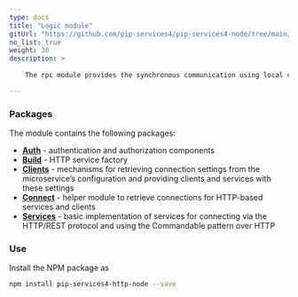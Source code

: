 ```yaml
---
type: docs
title: "Logic module"
gitUrl: "https://github.com/pip-services4/pip-services4-node/tree/main/pip-services4-http-node"
no_list: true
weight: 30
description: > 
 
    The rpc module provides the synchronous communication using local calls or the HTTP(S) protocol. It contains both server and client side implementations.

---
```



### Packages

The module contains the following packages:

- [**Auth**](auth) - authentication and authorization components
- [**Build**](build) - HTTP service factory
- [**Clients**](clients) - mechanisms for retrieving connection settings from the microservice’s configuration and providing clients and services with these settings
- [**Connect**](connect) - helper module to retrieve connections for HTTP-based services and clients
- [**Services**](services) - basic implementation of services for connecting via the HTTP/REST protocol and using the Commandable pattern over HTTP



### Use

Install the NPM package as
```bash
npm install pip-services4-http-node --save
```